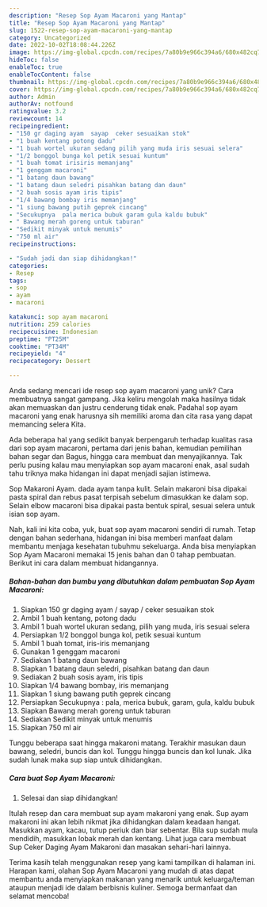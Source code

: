 ```yaml
---
description: "Resep Sop Ayam Macaroni yang Mantap"
title: "Resep Sop Ayam Macaroni yang Mantap"
slug: 1522-resep-sop-ayam-macaroni-yang-mantap
category: Uncategorized
date: 2022-10-02T18:08:44.226Z
image: https://img-global.cpcdn.com/recipes/7a80b9e966c394a6/680x482cq70/sop-ayam-macaroni-foto-resep-utama.jpg
hideToc: false
enableToc: true
enableTocContent: false
thumbnail: https://img-global.cpcdn.com/recipes/7a80b9e966c394a6/680x482cq70/sop-ayam-macaroni-foto-resep-utama.jpg
cover: https://img-global.cpcdn.com/recipes/7a80b9e966c394a6/680x482cq70/sop-ayam-macaroni-foto-resep-utama.jpg
author: Admin
authorAv: notfound
ratingvalue: 3.2
reviewcount: 14
recipeingredient:
- "150 gr daging ayam  sayap  ceker sesuaikan stok"
- "1 buah kentang potong dadu"
- "1 buah wortel ukuran sedang pilih yang muda iris sesuai selera"
- "1/2 bonggol bunga kol petik sesuai kuntum"
- "1 buah tomat irisiris memanjang"
- "1 genggam macaroni"
- "1 batang daun bawang"
- "1 batang daun seledri pisahkan batang dan daun"
- "2 buah sosis ayam iris tipis"
- "1/4 bawang bombay iris memanjang"
- "1 siung bawang putih geprek cincang"
- "Secukupnya  pala merica bubuk garam gula kaldu bubuk"
- " Bawang merah goreng untuk taburan"
- "Sedikit minyak untuk menumis"
- "750 ml air"
recipeinstructions:

- "Sudah jadi dan siap dihidangkan!"
categories:
- Resep
tags:
- sop
- ayam
- macaroni

katakunci: sop ayam macaroni 
nutrition: 259 calories
recipecuisine: Indonesian
preptime: "PT25M"
cooktime: "PT34M"
recipeyield: "4"
recipecategory: Dessert

---
```





Anda sedang mencari ide resep sop ayam macaroni yang unik? Cara membuatnya sangat gampang. Jika keliru mengolah maka hasilnya tidak akan memuaskan dan justru cenderung tidak enak. Padahal sop ayam macaroni yang enak harusnya sih memiliki aroma dan cita rasa yang dapat memancing selera Kita.





Ada beberapa hal yang sedikit banyak berpengaruh terhadap kualitas rasa dari sop ayam macaroni, pertama dari jenis bahan, kemudian pemilihan bahan segar dan Bagus, hingga cara membuat dan menyajikannya. Tak perlu pusing kalau mau menyiapkan sop ayam macaroni enak,      asal sudah tahu triknya maka hidangan ini dapat menjadi sajian istimewa.














Sop Makaroni Ayam. dada ayam tanpa kulit. Selain makaroni bisa dipakai pasta spiral dan rebus pasat terpisah sebelum dimasukkan ke dalam sop. Selain elbow macaroni bisa dipakai pasta bentuk spiral, sesuai selera untuk isian sop ayam.






Nah, kali ini kita coba, yuk, buat sop ayam macaroni sendiri di rumah. Tetap dengan bahan sederhana, hidangan ini bisa memberi manfaat dalam membantu menjaga kesehatan tubuhmu sekeluarga. Anda bisa menyiapkan Sop Ayam Macaroni memakai 15 jenis bahan dan 0 tahap pembuatan. Berikut ini cara dalam membuat hidangannya.

<!--inarticleads1-->

##### Bahan-bahan dan bumbu yang dibutuhkan dalam pembuatan Sop Ayam Macaroni:

1. Siapkan 150 gr daging ayam / sayap / ceker sesuaikan stok
1. Ambil 1 buah kentang, potong dadu
1. Ambil 1 buah wortel ukuran sedang, pilih yang muda, iris sesuai selera
1. Persiapkan 1/2 bonggol bunga kol, petik sesuai kuntum
1. Ambil 1 buah tomat, iris-iris memanjang
1. Gunakan 1 genggam macaroni
1. Sediakan 1 batang daun bawang
1. Siapkan 1 batang daun seledri, pisahkan batang dan daun
1. Sediakan 2 buah sosis ayam, iris tipis
1. Siapkan 1/4 bawang bombay, iris memanjang
1. Siapkan 1 siung bawang putih geprek cincang
1. Persiapkan Secukupnya : pala, merica bubuk, garam, gula, kaldu bubuk
1. Siapkan  Bawang merah goreng untuk taburan
1. Sediakan Sedikit minyak untuk menumis
1. Siapkan 750 ml air


Tunggu beberapa saat hingga makaroni matang. Terakhir masukan daun bawang, seledri, buncis dan kol. Tunggu hingga buncis dan kol lunak. Jika sudah lunak maka sup siap untuk dihidangkan. 

<!--inarticleads2-->

##### Cara buat Sop Ayam Macaroni:


1. Selesai dan siap dihidangkan!

Itulah resep dan cara membuat sup ayam makaroni yang enak. Sup ayam makaroni ini akan lebih nikmat jika dihidangkan dalam keadaan hangat. Masukkan ayam, kacau, tutup periuk dan biar sebentar. Bila sup sudah mula mendidih, masukkan lobak merah dan kentang. Lihat juga cara membuat Sup Ceker Daging Ayam Makaroni dan masakan sehari-hari lainnya. 

Terima kasih telah menggunakan resep yang kami tampilkan di halaman ini. Harapan kami, olahan Sop Ayam Macaroni yang mudah di atas dapat membantu anda menyiapkan makanan yang menarik untuk keluarga/teman ataupun menjadi ide dalam berbisnis kuliner. Semoga bermanfaat dan selamat mencoba!
